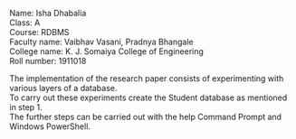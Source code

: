 Name: Isha Dhabalia  
Class: A  
Course: RDBMS  
Faculty name: Vaibhav Vasani, Pradnya Bhangale  
College name: K. J. Somaiya College of Engineering  
Roll number: 1911018  


The implementation of the research paper consists of experimenting with various layers of a database.   
To carry out these experiments create the Student database as mentioned in step 1.  
The further steps can be carried out with the help Command Prompt and Windows PowerShell.  
